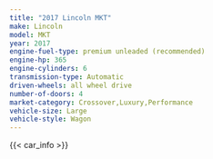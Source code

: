 ```yaml
---
title: "2017 Lincoln MKT"
make: Lincoln
model: MKT
year: 2017
engine-fuel-type: premium unleaded (recommended)
engine-hp: 365
engine-cylinders: 6
transmission-type: Automatic
driven-wheels: all wheel drive
number-of-doors: 4
market-category: Crossover,Luxury,Performance
vehicle-size: Large
vehicle-style: Wagon
---
```


{{< car_info >}}
